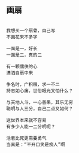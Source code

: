 画扇
--------------------------

```

我想买一个扇骨，自己写
不画花来不多字

一面是一，好长
一面是二，真的二

有一颗儒侠的心
潇洒自扇中来

争名时，广积粮，求一不二
持志如心痛，世俗眼光又怕什么？

与天地人斗，一心善果，其乐无穷
聪明与人三分，自己二点又如何？

这世界本来就不容易
有多少人能一二分明呢？

活着比死更需要勇气
当真是：“不开口笑是痴人”啊
```